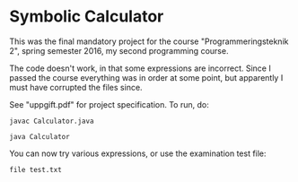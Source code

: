 # Symbolic Calculator

This was the final mandatory project for the course "Programmeringsteknik 2", spring semester 2016, my second programming course.

The code doesn't work, in that some expressions are incorrect. Since I passed the course everything was in order at some point, but apparently I must have corrupted the files since.

See "uppgift.pdf" for project specification. To run, do:

`javac Calculator.java`

`java Calculator`

You can now try various expressions, or use the examination test file:

`file test.txt`
